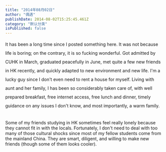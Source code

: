 ```yaml
---
title: "2014年08月02日"
author: "偶遇"
publishDate: 2014-08-02T15:25:45.461Z
category: "默认分类"
isPublished: false
---
```


<span style="line-height: 28px;"   >It has been a long time since I posted something here. It was not because life is boring; on the contrary, it is so fucking wonderful. Got admitted by CUHK in March, graduated peacefully in June, met quite a few new friends in HK recently, and quickly adapted to new environment and new life. I'm a lucky guy since I don't even need to rent a house for myself. Living with aunt and her family, I has been so considerably taken care of, with well prepared breakfast, free internet access, free lunch and dinner, timely guidance on any issues I don't know, and most importantly, a warm family.</span><div><br></div><div>Some of my friends studying in HK sometimes feel really lonely because they cannot fit in with the locals. Fortunately, I don't need to deal with too many of those cultural shocks since most of my fellow students come from the mainland China. They are smart, diligent, and willing to make new friends (though some of them looks cooler).&nbsp;</div>